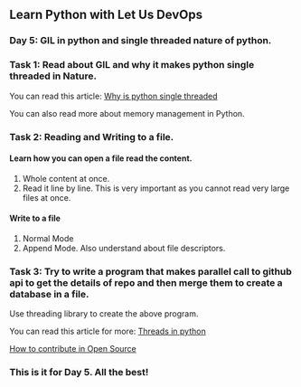 ## Learn Python with Let Us DevOps

### Day 5: GIL in python and single threaded nature of python. 

### Task 1: Read about GIL and why it makes python single threaded in Nature.
You can read this article: [Why is python single threaded](https://www.learnsteps.com/why-python-is-single-threaded-and-gilglobal-interpreter-lock/)


You can also read more about memory management in Python. 
### Task 2: Reading and Writing to a file. 

#### Learn how you can open a file read the content. 
1. Whole content at once. 
2. Read it line by line. This is very important as you cannot read very large files at once.

#### Write to a file
1. Normal Mode
2. Append Mode. 
Also understand about file descriptors.

### Task 3: Try to write a program that makes parallel call to github api to get the details of repo and then merge them to create a database in a file.  

Use threading library to create the above program. 

You can read this article for more: [Threads in python](https://realpython.com/intro-to-python-threading/) 


[How to contribute in Open Source](https://www.learnsteps.com/how-to-contribute-in-open-source-and-creating-the-right-merge-request/)
### This is it for Day 5. All the best!
 
